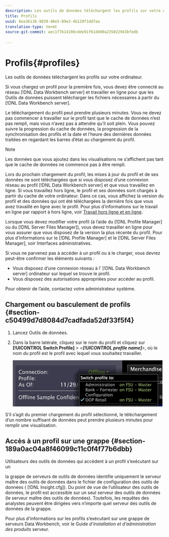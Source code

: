 ```yaml
---
description: Les outils de données téléchargent les profils sur votre ordinateur.
title: Profils
uuid: 8ea36138-9839-40e5-89e2-4b120f1dd7aa
translation-type: tm+mt
source-git-commit: aec1f7b14198cdde91f61d490a235022943bfedb

---
```



# Profils{#profiles}

Les outils de données téléchargent les profils sur votre ordinateur.

Si vous chargez un profil pour la première fois, vous devez être connecté au réseau [!DNL Data Workbench server] et travailler en ligne pour que les Outils de données puissent télécharger les fichiers nécessaires à partir du [!DNL Data Workbench server].

Le téléchargement du profil peut prendre plusieurs minutes. Vous ne devez pas commencer à travailler sur le profil tant que le cache de données n’est pas rempli, mais vous n’avez pas à attendre qu’il soit plein. Vous pouvez suivre la progression du cache de données, la progression de la synchronisation des profils et la date et l’heure des dernières données traitées en regardant les barres d’état au chargement du profil.

>[!NOTE]
>
>Les données que vous ajoutez dans les visualisations ne s’affichent pas tant que le cache de données ne commence pas à être rempli.

Lors du prochain chargement du profil, les mises à jour du profil et de ses données ne sont téléchargées que si vous disposez d’une connexion réseau au profil [!DNL Data Workbench server] et que vous travaillez en ligne. Si vous travaillez hors ligne, le profil et ses données sont chargés à partir du cache de votre ordinateur. Dans ce cas, vous affichez la version du profil et des données qui ont été téléchargées la dernière fois que vous avez travaillé en ligne avec le profil. Pour plus d’informations sur le travail en ligne par rapport à hors ligne, voir [Travail hors ligne et en ligne](../../home/c-get-started/c-off-on.md#concept-cef8758ede044b18b3558376c5eb9f54).

Lorsque vous devez modifier votre profil (à l’aide du [!DNL Profile Manager] ou du [!DNL Server Files Manager]), vous devez travailler en ligne pour vous assurer que vous disposez de la version la plus récente du profil. Pour plus d’informations sur le [!DNL Profile Manager] et le [!DNL Server Files Manager], voir Interfaces [](../../home/c-get-started/c-admin-intrf/c-admin-intrf.md#concept-855c1a91e1a948969fab592adca15f74)administratives.

Si vous ne parvenez pas à accéder à un profil ou à le charger, vous devrez peut-être confirmer les éléments suivants :

* Vous disposez d’une connexion réseau à l’ [!DNL Data Workbench server] ordinateur sur lequel se trouve le profil.
* Vous disposez des autorisations appropriées pour accéder au profil.

Pour obtenir de l’aide, contactez votre administrateur système.

## Chargement ou basculement de profils {#section-c50499d7d8084d7cadfada52df33f5f4}

1. Lancez Outils de données.
1. Dans la barre latérale, cliquez sur le nom du profil et cliquez sur **[!UICONTROL Switch Profile]** > *&lt;**[!UICONTROL profile name]**>*, où le nom *du* profil est le profil avec lequel vous souhaitez travailler.

   ![](assets/sidebar_profile.png)

S’il s’agit du premier chargement du profil sélectionné, le téléchargement d’un nombre suffisant de données peut prendre plusieurs minutes pour remplir une visualisation.

## Accès à un profil sur une grappe {#section-189a0ac04a8f46099c11c0f4f77b6dbb}

Utilisateurs des outils de données qui accèdent à un profil s’exécutant sur un

la grappe de serveurs de outils de données identifie uniquement le serveur maître des outils de données dans le fichier de configuration des outils de données ( [!DNL Insight.cfg]). Du point de vue de l’utilisateur des outils de données, le profil est accessible sur un seul serveur des outils de données (le serveur maître des outils de données). Toutefois, les requêtes des analystes peuvent être dirigées vers n’importe quel serveur des outils de données de la grappe.

Pour plus d’informations sur les profils s’exécutant sur une grappe de serveurs Data Workbench, voir le Guide *d’installation et d’administration des produits* serveur.
